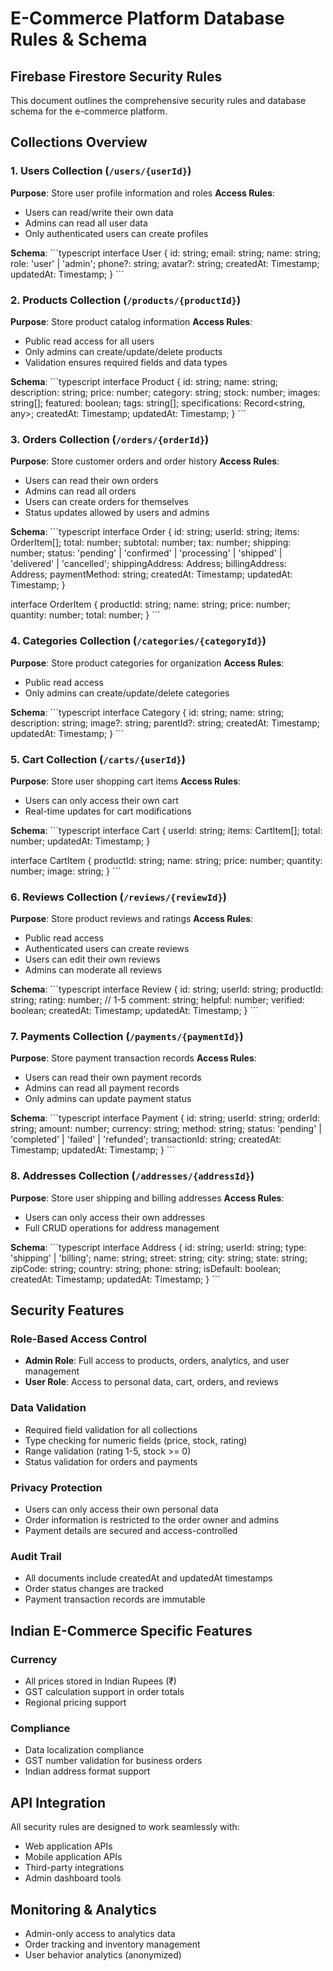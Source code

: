 # E-Commerce Platform Database Rules & Schema

## Firebase Firestore Security Rules

This document outlines the comprehensive security rules and database schema for the e-commerce platform.

## Collections Overview

### 1. Users Collection (`/users/{userId}`)
**Purpose**: Store user profile information and roles
**Access Rules**:
- Users can read/write their own data
- Admins can read all user data
- Only authenticated users can create profiles

**Schema**:
\`\`\`typescript
interface User {
  id: string;
  email: string;
  name: string;
  role: 'user' | 'admin';
  phone?: string;
  avatar?: string;
  createdAt: Timestamp;
  updatedAt: Timestamp;
}
\`\`\`

### 2. Products Collection (`/products/{productId}`)
**Purpose**: Store product catalog information
**Access Rules**:
- Public read access for all users
- Only admins can create/update/delete products
- Validation ensures required fields and data types

**Schema**:
\`\`\`typescript
interface Product {
  id: string;
  name: string;
  description: string;
  price: number;
  category: string;
  stock: number;
  images: string[];
  featured: boolean;
  tags: string[];
  specifications: Record<string, any>;
  createdAt: Timestamp;
  updatedAt: Timestamp;
}
\`\`\`

### 3. Orders Collection (`/orders/{orderId}`)
**Purpose**: Store customer orders and order history
**Access Rules**:
- Users can read their own orders
- Admins can read all orders
- Users can create orders for themselves
- Status updates allowed by users and admins

**Schema**:
\`\`\`typescript
interface Order {
  id: string;
  userId: string;
  items: OrderItem[];
  total: number;
  subtotal: number;
  tax: number;
  shipping: number;
  status: 'pending' | 'confirmed' | 'processing' | 'shipped' | 'delivered' | 'cancelled';
  shippingAddress: Address;
  billingAddress: Address;
  paymentMethod: string;
  createdAt: Timestamp;
  updatedAt: Timestamp;
}

interface OrderItem {
  productId: string;
  name: string;
  price: number;
  quantity: number;
  total: number;
}
\`\`\`

### 4. Categories Collection (`/categories/{categoryId}`)
**Purpose**: Store product categories for organization
**Access Rules**:
- Public read access
- Only admins can create/update/delete categories

**Schema**:
\`\`\`typescript
interface Category {
  id: string;
  name: string;
  description: string;
  image?: string;
  parentId?: string;
  createdAt: Timestamp;
  updatedAt: Timestamp;
}
\`\`\`

### 5. Cart Collection (`/carts/{userId}`)
**Purpose**: Store user shopping cart items
**Access Rules**:
- Users can only access their own cart
- Real-time updates for cart modifications

**Schema**:
\`\`\`typescript
interface Cart {
  userId: string;
  items: CartItem[];
  total: number;
  updatedAt: Timestamp;
}

interface CartItem {
  productId: string;
  name: string;
  price: number;
  quantity: number;
  image: string;
}
\`\`\`

### 6. Reviews Collection (`/reviews/{reviewId}`)
**Purpose**: Store product reviews and ratings
**Access Rules**:
- Public read access
- Authenticated users can create reviews
- Users can edit their own reviews
- Admins can moderate all reviews

**Schema**:
\`\`\`typescript
interface Review {
  id: string;
  userId: string;
  productId: string;
  rating: number; // 1-5
  comment: string;
  helpful: number;
  verified: boolean;
  createdAt: Timestamp;
  updatedAt: Timestamp;
}
\`\`\`

### 7. Payments Collection (`/payments/{paymentId}`)
**Purpose**: Store payment transaction records
**Access Rules**:
- Users can read their own payment records
- Admins can read all payment records
- Only admins can update payment status

**Schema**:
\`\`\`typescript
interface Payment {
  id: string;
  userId: string;
  orderId: string;
  amount: number;
  currency: string;
  method: string;
  status: 'pending' | 'completed' | 'failed' | 'refunded';
  transactionId: string;
  createdAt: Timestamp;
  updatedAt: Timestamp;
}
\`\`\`

### 8. Addresses Collection (`/addresses/{addressId}`)
**Purpose**: Store user shipping and billing addresses
**Access Rules**:
- Users can only access their own addresses
- Full CRUD operations for address management

**Schema**:
\`\`\`typescript
interface Address {
  id: string;
  userId: string;
  type: 'shipping' | 'billing';
  name: string;
  street: string;
  city: string;
  state: string;
  zipCode: string;
  country: string;
  phone: string;
  isDefault: boolean;
  createdAt: Timestamp;
  updatedAt: Timestamp;
}
\`\`\`

## Security Features

### Role-Based Access Control
- **Admin Role**: Full access to products, orders, analytics, and user management
- **User Role**: Access to personal data, cart, orders, and reviews

### Data Validation
- Required field validation for all collections
- Type checking for numeric fields (price, stock, rating)
- Range validation (rating 1-5, stock >= 0)
- Status validation for orders and payments

### Privacy Protection
- Users can only access their own personal data
- Order information is restricted to the order owner and admins
- Payment details are secured and access-controlled

### Audit Trail
- All documents include createdAt and updatedAt timestamps
- Order status changes are tracked
- Payment transaction records are immutable

## Indian E-Commerce Specific Features

### Currency
- All prices stored in Indian Rupees (₹)
- GST calculation support in order totals
- Regional pricing support

### Compliance
- Data localization compliance
- GST number validation for business orders
- Indian address format support

## API Integration
All security rules are designed to work seamlessly with:
- Web application APIs
- Mobile application APIs
- Third-party integrations
- Admin dashboard tools

## Monitoring & Analytics
- Admin-only access to analytics data
- Order tracking and inventory management
- User behavior analytics (anonymized)
